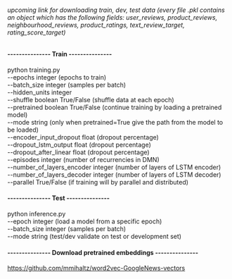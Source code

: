 ###### *upcoming link for downloading train, dev, test data (every file .pkl contains an object which has the following fields: user_reviews, product_reviews, neighbourhood_reviews, product_ratings, text_review_target, rating_score_target)*

#### --------------- Train ---------------
python training.py   
--epochs integer (epochs to train)  
--batch_size integer (samples per batch)  
--hidden_units integer  
--shuffle boolean True/False (shuffle data at each epoch)  
--pretrained boolean True/False (continue training by loading a pretrained model)  
--mode string (only when pretrained=True give the path from the model to be loaded)  
--encoder_input_dropout float (dropout percentage)  
--dropout_lstm_output float (dropout percentage)  
--dropout_after_linear float (dropout percentage)  
--episodes integer (number of recurrencies in DMN)  
--number_of_layers_encoder integer (number of layers of LSTM encoder)  
--number_of_layers_decoder integer (number of layers of LSTM decoder)  
--parallel True/False (if training will by parallel and distributed)  



#### --------------- Test ---------------
python inference.py  
--epoch integer (load a model from a specific epoch)  
--batch_size integer (samples per batch)  
--mode string (test/dev validate on test or development set)


#### --------------- Download pretrained embeddings ---------------
https://github.com/mmihaltz/word2vec-GoogleNews-vectors
